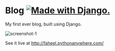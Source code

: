 # Blog <a href="http://www.djangoproject.com/"><img src="https://www.djangoproject.com/m/img/badges/djangomade124x25.gif" border="0" alt="Made with Django." title="Made with Django." /></a>
My first ever blog, built using Django.

![screenshot-1](https://cloud.githubusercontent.com/assets/11466676/21532318/10836cac-cd75-11e6-91e5-b32ce21ffdfe.png)


See it live at http://faheel.pythonanywhere.com/
